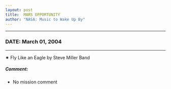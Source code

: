 ```yaml
---
layout: post
title:  MARS OPPORTUNITY
author: "NASA: Music to Wake Up By"
---
```


----
### DATE: March 01, 2004
----
✷ Fly Like an Eagle by Steve Miller Band

##### Comment:
* No mission comment
